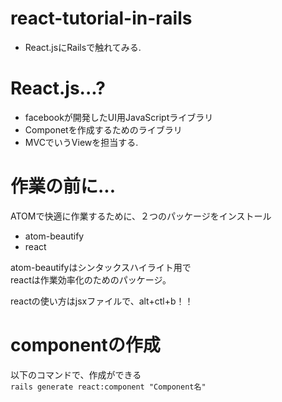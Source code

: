 # react-tutorial-in-rails
* React.jsにRailsで触れてみる.

# React.js...?
* facebookが開発したUI用JavaScriptライブラリ
* Componetを作成するためのライブラリ
* MVCでいうViewを担当する.

# 作業の前に...
ATOMで快適に作業するために、２つのパッケージをインストール

* atom-beautify
* react

atom-beautifyはシンタックスハイライト用で  
reactは作業効率化のためのパッケージ。

reactの使い方はjsxファイルで、alt+ctl+b！！

# componentの作成
以下のコマンドで、作成ができる  
`rails generate react:component "Component名"`
